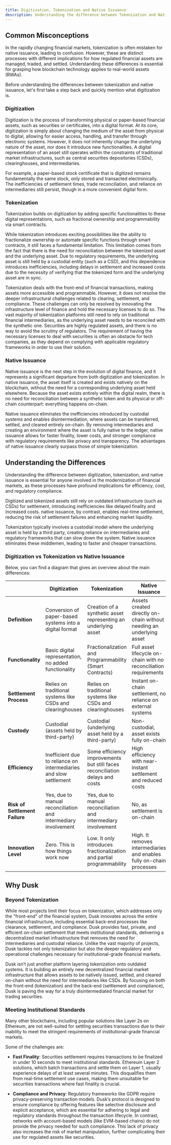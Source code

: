 ```yaml
---
title: Digitization, Tokenization and Native Issuance 
description: Understanding the difference between Tokenization and Native Issuance.
---
```


## Common Misconceptions
In the rapidly changing financial markets, tokenization is often mistaken for native issuance, leading to confusion. However, these are distinct processes with different implications for how regulated financial assets are managed, traded, and settled. Understanding these differences is essential for grasping how blockchain technology applies to real-world assets (RWAs).


Before understanding the differences between tokenization and native issuance, let's first take a step back and quickly mention what digitization is.

### Digitization
Digitization is the process of transforming physical or paper-based financial assets, such as securities or certificates, into a digital format. At its core, digitization is simply about changing the medium of the asset from physical to digital, allowing for easier access, handling, and transfer through electronic systems. However, it does not inherently change the underlying nature of the asset, nor does it introduce new functionalities. A digital representation of an asset still operates within the constraints of traditional market infrastructures, such as central securities depositories (CSDs), clearinghouses, and intermediaries.

For example, a paper-based stock certificate that is digitized remains fundamentally the same stock, only stored and transacted electronically. The inefficiencies of settlement times, trade reconciliation, and reliance on intermediaries still persist, though in a more convenient digital form.

### Tokenization

Tokenization builds on digitization by adding specific functionalities to these digital representations, such as fractional ownership and programmability via smart contracts.

While tokenization introduces exciting possibilities like the ability to fractionalize ownership or automate specific functions through smart contracts, it still faces a fundamental limitation. This limitation comes from the fact that there is the need for reconciliation between the tokenized asset and the underlying asset. Due to regulatory requirements, the underlying asset is still held by a custodial entity (such as a CSD), and this dependence introduces inefficiencies, including delays in settlement and increased costs due to the necessity of verifying that the tokenized form and the underlying asset are in sync.

Tokenization deals with the front-end of financial transactions, making assets more accessible and programmable. However, it does not resolve the deeper infrastructural challenges related to clearing, settlement, and compliance. These challenges can only be resolved by innovating the infrastructure level of finance and hold the necessary licenses to do so. The vast majority of tokenization platforms still need to rely on traditional financial intermediaries, as the underlying asset needs to be reconciled with the synthetic one. Securities are highly regulated assets, and there is no way to avoid the scrutiny of regulators. The requirement of having the necessary licenses to deal with securities is often an obstacle for tech companies, as they depend on complying with applicable regulatory frameworks in order to use their solution.


### Native Issuance
Native issuance is the next step in the evolution of digital finance, and it represents a significant departure from both digitization and tokenization. In native issuance, the asset itself is created and exists natively on the blockchain, without the need for a corresponding underlying asset held elsewhere. Because the asset exists entirely within the digital realm, there is no need for reconciliation between a synthetic token and its physical or off-chain counterpart: everything happens on-chain.

Native issuance eliminates the inefficiencies introduced by custodial systems and enables disintermediation, where assets can be transferred, settled, and cleared entirely on-chain. By removing intermediaries and creating an environment where the asset is fully native to the ledger, native issuance allows for faster finality, lower costs, and stronger compliance with regulatory requirements like privacy and transparency. The advantages of native issuance clearly surpass those of simple tokenization.

## Understanding the Differences
Understanding the difference between digitization, tokenization, and native issuance is essential for anyone involved in the modernization of financial markets, as these processes have profound implications for efficiency, cost, and regulatory compliance.

Digitized and tokenized assets still rely on outdated infrastructure (such as CSDs) for settlement, introducing inefficiencies like delayed finality and increased costs. native issuance, by contrast, enables real-time settlement, reducing the risk of settlement failures and enhancing market liquidity.

Tokenization typically involves a custodial model where the underlying asset is held by a third party, creating reliance on intermediaries and regulatory frameworks that can slow down the system. Native issuance eliminates these middlemen, leading to faster and cheaper transactions.

### Digitization vs Tokenization vs Native Issuance
Below, you can find a diagram that gives an overview about the main differences:

|                      | **Digitization**                                                      | **Tokenization**                                                    | **Native Issuance**                                                |
|---------------------------------|----------------------------------------------------------------------|--------------------------------------------------------------------|--------------------------------------------------------------------|
| **Definition**                  | Conversion of paper-based systems into a digital format                   | Creation of a synthetic asset representing an underlying asset | Assets created directly on-chain without needing an underlying asset |
| **Functionality**               | Basic digital representation, no added functionality                  | Fractionalization and Programmability (Smart Contracts) | Full asset lifecycle on-chain with no reconciliation requirements  |
| **Settlement Process**          | Relies on traditional systems like CSDs and clearinghouses             | Relies on traditional systems like CSDs and clearinghouses             | Instant on-chain settlement, no reliance on external systems        |
| **Custody**                     | Custodial (assets held by third-party)                               | Custodial (underlying asset held by a third-party)                     | Non-custodial, asset exists fully on-chain                          |
| **Efficiency**                  | Inefficient due to reliance on intermediaries and slow settlement      | Some efficiency improvements but still faces reconciliation delays and costs   | High efficiency with near-instant settlement and reduced costs   |
| **Risk of Settlement Failure**   | Yes, due to manual reconciliation and intermediary involvement       | Yes, due to manual reconciliation and intermediary involvement                 | No, as settlement is on-chain                    |
| **Innovation Level**            | Zero. This is how things work now                  | Low. It only introduces fractionalization and partial programmability              | High. It removes intermediaries and enables fully on-chain processes    |

## Why Dusk

### Beyond Tokenization

While most projects limit their focus on tokenization, which addresses only the "front-end" of the financial system, Dusk innovates across the entire financial infrastructure, including essential back-end processes like clearance, settlement, and compliance. Dusk provides fast, private, and efficient on-chain settlement that meets institutional standards, delivering a decentralized market infrastructure that removes the need for intermediaries and custodial reliance. Unlike the vast majority of projects, Dusk tackles not only tokenization but also the deeper regulatory and operational challenges necessary for institutional-grade financial markets.

Dusk isn’t just another platform layering tokenization onto outdated systems. It is building an entirely new decentralized financial market infrastructure that allows assets to be natively issued, settled, and cleared on-chain without the need for intermediaries like CSDs. By focusing on both the front-end (tokenization) and the back-end (settlement and compliance), Dusk is paving the way for a truly disintermediated financial market for trading securities.

### Meeting Institutional Standards

Many other blockchains, including popular solutions like Layer 2s on Ethereum, are not well-suited for settling securities transactions due to their inability to meet the stringent requirements of institutional-grade financial markets. 

Some of the challenges are:

- **Fast Finality**: Securities settlement requires transactions to be finalized in under 10 seconds to meet institutional standards. Ethereum Layer 2 solutions, which batch transactions and settle them on Layer 1, usually experience delays of at least several minutes. This disqualifies them from real-time settlement use cases, making them unsuitable for securities transactions where fast finality is crucial.

- **Compliance and Privacy**: Regulatory frameworks like GDPR require privacy-preserving transaction models. Dusk’s protocol is designed to ensure compliance by offering features like selective disclosure and explicit acceptance, which are essential for adhering to legal and regulatory standards throughout the transaction lifecycle. In contrast, networks with account-based models (like EVM-based chains) do not provide the privacy needed for such compliance. This lack of privacy also increases the risk of market manipulation, further complicating their use for regulated assets like securities.